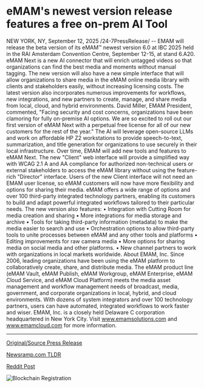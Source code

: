# eMAM's newest version release features a free on-prem AI Tool

NEW YORK, NY, September 12, 2025 /24-7PressRelease/ -- EMAM will release the beta version of its eMAM™ newest version 6.0 at IBC 2025 held in the RAI Amsterdam Convention Centre, September 12-15, at stand 6.A20. eMAM Next is a new AI connector that will enrich untagged videos so that organizations can find the best media and moments without manual tagging. The new version will also have a new simple interface that will allow organizations to share media in the eMAM online media library with clients and stakeholders easily, without increasing licensing costs. The latest version also incorporates numerous improvements for workflows, new integrations, and new partners to create, manage, and share media from local, cloud, and hybrid environments.   David Miller, EMAM President, commented, "Facing security and cost concerns, organizations have been clamoring for fully on-premise AI options. We are so excited to roll out our first version of eMAM Next with a perpetual free license for all of our new customers for the rest of the year." The AI will leverage open-source LLMs and work on affordable HP Z2 workstations to provide speech-to-text, summarization, and title generation for organizations to use securely in their local infrastructure. Over time, EMAM will add new tools and features to eMAM Next.  The new "Client" web interface will provide a simplified way with WCAG 2.1 A and AA compliance for authorized non-technical users or external stakeholders to access the eMAM library without using the feature-rich "Director" interface. Users of the new Client interface will not need an EMAM user license, so eMAM customers will now have more flexibility and options for sharing their media.   eMAM offers a wide range of options and over 100 third-party integrated technology partners, enabling its customers to build and adapt powerful integrated workflows tailored to their particular needs. The new version also features: • Integration with Cutting Room for media creation and sharing • More integrations for media storage and archive • Tools for taking third-party information (metadata) to make the media easier to search and use • Orchestration options to allow third-party tools to unite processes between eMAM and any other tools and platforms • Editing improvements for raw camera media  • More options for sharing media on social media and other platforms.  • New channel partners to work with organizations in local markets worldwide.  About EMAM, Inc.  Since 2006, leading organizations have been using the eMAM platform to collaboratively create, share, and distribute media. The eMAM product line (eMAM Vault, eMAM Publish, eMAM Workgroup, eMAM Enterprise, eMAM Cloud Service, and eMAM Cloud Platform) meets the media asset management and workflow management needs of broadcast, media, government, and corporate organizations in local, hybrid, and cloud environments. With dozens of system integrators and over 100 technology partners, users can have automated, integrated workflows to work faster and wiser. EMAM, Inc. is a closely held Delaware C corporation headquartered in New York City.  Visit www.emamsolutions.com and www.emamcloud.com for more information. 

---

[Original/Source Press Release](https://www.24-7pressrelease.com/press-release/526580/emams-newest-version-release-features-a-free-on-prem-ai-tool)
                    

[Newsramp.com TLDR](https://newsramp.com/curated-news/emam-launches-ai-powered-emam-6-0-with-free-on-premise-video-intelligence/605c4e8948373f2ff7bb2eb88529ed69) 

 



[Reddit Post](https://www.reddit.com/r/technology_press/comments/1newtpi/emam_launches_aipowered_emam_60_with_free/) 



![Blockchain Registration](https://cdn.newsramp.app/24-7PressRelease/qrcode/259/12/even7DdT.webp)